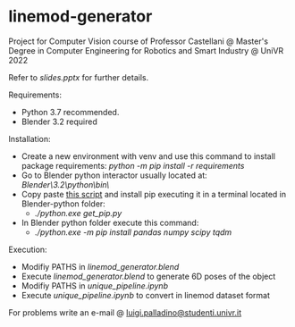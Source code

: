 # linemod-generator
Project for Computer Vision course of Professor Castellani @ Master's Degree in Computer Engineering for Robotics and Smart Industry @ UniVR 2022

Refer to _slides.pptx_ for further details.

Requirements:
 - Python 3.7 recommended.
 - Blender 3.2 required

Installation:
- Create a new environment with venv and use this command to install package requirements: _python -m pip install -r requirements_
- Go to Blender python interactor usually located at: _Blender\3.2\python\bin\\_
- Copy paste [this script](https://bootstrap.pypa.io/get-pip.py) and install pip executing it in a terminal located in Blender-python folder:
    - _./python.exe get_pip.py_
- In Blender python folder execute this command:
    - _./python.exe -m pip install pandas numpy scipy tqdm_

Execution:
- Modifiy PATHS in _linemod_generator.blend_
- Execute _linemod_generator.blend_ to generate 6D poses of the object
- Modifiy PATHS in _unique_pipeline.ipynb_
- Execute _unique_pipeline.ipynb_ to convert in linemod dataset format

For problems write an e-mail @ luigi.palladino@studenti.univr.it
